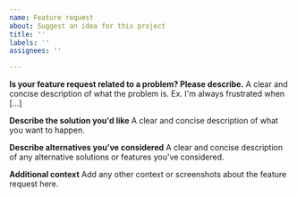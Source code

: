 ```yaml
---
name: Feature request
about: Suggest an idea for this project
title: ''
labels: ''
assignees: ''

---
```


<!--
This project is a very thin loading wraper around Razorpay's checkout.js. Please only file issues here that you believe represent bugs with the loader, not checkout.js itself.

If you're having general trouble with checkout.js or your Razorpay integration, please reach out to them by using the form at https://razorpay.com/support.
-->

**Is your feature request related to a problem? Please describe.**
A clear and concise description of what the problem is. Ex. I'm always frustrated when [...]

**Describe the solution you'd like**
A clear and concise description of what you want to happen.

**Describe alternatives you've considered**
A clear and concise description of any alternative solutions or features you've considered.

**Additional context**
Add any other context or screenshots about the feature request here.
